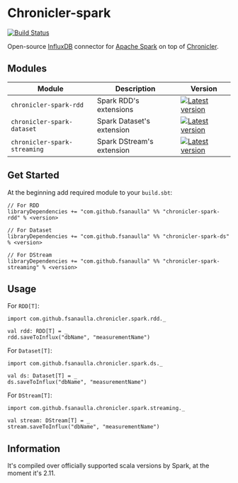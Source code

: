 # Chronicler-spark
[![Build Status](https://travis-ci.org/fsanaulla/chronicler-spark.svg?branch=master)](https://travis-ci.org/fsanaulla/chronicler-spark)

Open-source [InfluxDB](https://www.influxdata.com/) connector for [Apache Spark](https://spark.apache.org/index.html) on top of [Chronicler](https://github.com/fsanaulla/chronicler).

## Modules
| Module | Description | Version |
| ------------- | ------------- | ---------- |
| `chronicler-spark-rdd` | Spark RDD's extensions | [![Latest version](https://index.scala-lang.org/fsanaulla/chronicler-spark/chronicler-spark-rdd/latest.svg?color=yellow)](https://index.scala-lang.org/com.github.fsanaulla/chronicler-spark/chronicler-spark-rdd_2.11) |
| `chronicler-spark-dataset` | Spark Dataset's extension| [![Latest version](https://index.scala-lang.org/fsanaulla/chronicler/chronicler-spark-ds/latest.svg?color=yellow)](https://index.scala-lang.org/com.github.fsanaulla/chronicler-spark/chronicler-spark-ds_2.11) |
| `chronicler-spark-streaming` | Spark DStream's extension | [![Latest version](https://index.scala-lang.org/fsanaulla/chronicler/chronicler-spark-streaming/latest.svg?color=yellow)](https://index.scala-lang.org/com.github.fsanaulla/chronicler-spark/chronicler-spark-streaming_2.11) |

## Get Started

At the beginning add required module to your `build.sbt`:

```
// For RDD
libraryDependencies += "com.github.fsanaulla" %% "chronicler-spark-rdd" % <version>

// For Dataset
libraryDependencies += "com.github.fsanaulla" %% "chronicler-spark-ds" % <version>

// For DStream
libraryDependencies += "com.github.fsanaulla" %% "chronicler-spark-streaming" % <version>
```

## Usage

For `RDD[T]`:

```
import com.github.fsanaulla.chronicler.spark.rdd._

val rdd: RDD[T] = _
rdd.saveToInflux("dbName", "measurementName")
```
For `Dataset[T]`:
```
import com.github.fsanaulla.chronicler.spark.ds._

val ds: Dataset[T] = _
ds.saveToInflux("dbName", "measurementName")
```
For `DStream[T]`:
```
import com.github.fsanaulla.chronicler.spark.streaming._

val stream: DStream[T] = _
stream.saveToInflux("dbName", "measurementName")
```
## Information
It's compiled over officially supported scala versions by Spark, at the moment it's 2.11.